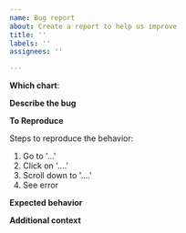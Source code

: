 ```yaml
---
name: Bug report
about: Create a report to help us improve
title: ''
labels: ''
assignees: ''

---
```


<!--
 Before you open the bug report please review the following troubleshooting guide:

 - [Troubleshoot Bitnami Helm Chart Issues](https://docs.bitnami.com/general/how-to/troubleshoot-helm-chart-issues)
 -->

**Which chart**:

<!-- The name and version of the affected chart -->

**Describe the bug**

<!-- A clear and concise description of what the bug is. -->

**To Reproduce**

Steps to reproduce the behavior:

1. Go to '...'
2. Click on '....'
3. Scroll down to '....'
4. See error

**Expected behavior**

<!-- A clear and concise description of what you expected to happen. -->

**Additional context**

<!-- Add any other context about the problem here. -->
